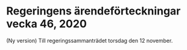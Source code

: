 # Regeringens ärendeförteckningar vecka 46, 2020

(Ny version) Till regeringssammanträdet torsdag den 12 november.
